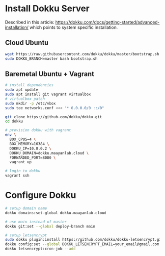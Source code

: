 # Install Dokku Server

Described in this article: <https://dokku.com/docs/getting-started/advanced-installation/> which points to system specific installation.

## Cloud Ubuntu

```bash
wget https://raw.githubusercontent.com/dokku/dokku/master/bootstrap.sh
sudo DOKKU_BRANCH=master bash bootstrap.sh
```

## Baremetal Ubuntu + Vagrant

```bash
# install dependencies
sudo apt update
sudo apt install git vagrant virtualbox
# virtualbox patch
sudo mkdir -p /etc/vbox
sudo tee networks.conf <<< "* 0.0.0.0/0 ::/0"

git clone https://github.com/dokku/dokku.git
cd dokku

# provision dokku with vagrant
env \
  BOX_CPUS=4 \
  BOX_MEMORY=16384 \
  DOKKU_IP=10.0.0.2 \
  DOKKU_DOMAIN=dokku.maayanlab.cloud \
  FORWARDED_PORT=8080 \
  vagrant up

# login to dokku
vagrant ssh
```

# Configure Dokku

```bash
# setup domain name
dokku domains:set-global dokku.maayanlab.cloud

# use main instead of master
dokku git:set --global deploy-branch main

# setup letsencrypt
sudo dokku plugin:install https://github.com/dokku/dokku-letsencrypt.git
dokku config:set --global DOKKU_LETSENCRYPT_EMAIL=your_email@gmail.com
dokku letsencrypt:cron-job --add
```
